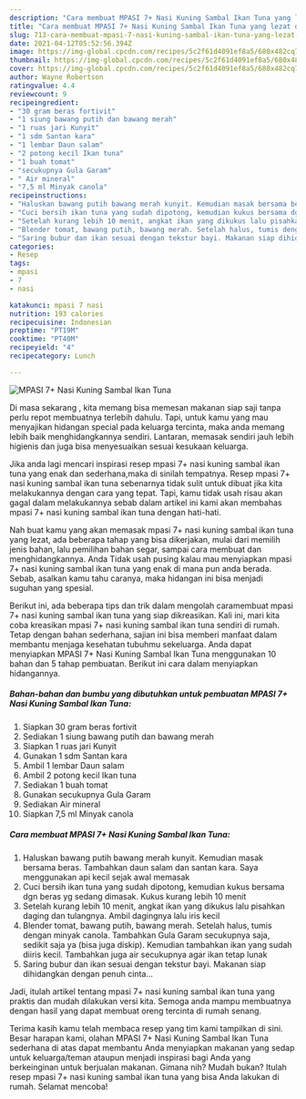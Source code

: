 ```yaml
---
description: "Cara membuat MPASI 7+ Nasi Kuning Sambal Ikan Tuna yang lezat dan Mudah Dibuat"
title: "Cara membuat MPASI 7+ Nasi Kuning Sambal Ikan Tuna yang lezat dan Mudah Dibuat"
slug: 713-cara-membuat-mpasi-7-nasi-kuning-sambal-ikan-tuna-yang-lezat-dan-mudah-dibuat
date: 2021-04-12T05:52:56.394Z
image: https://img-global.cpcdn.com/recipes/5c2f61d4091ef8a5/680x482cq70/mpasi-7-nasi-kuning-sambal-ikan-tuna-foto-resep-utama.jpg
thumbnail: https://img-global.cpcdn.com/recipes/5c2f61d4091ef8a5/680x482cq70/mpasi-7-nasi-kuning-sambal-ikan-tuna-foto-resep-utama.jpg
cover: https://img-global.cpcdn.com/recipes/5c2f61d4091ef8a5/680x482cq70/mpasi-7-nasi-kuning-sambal-ikan-tuna-foto-resep-utama.jpg
author: Wayne Robertson
ratingvalue: 4.4
reviewcount: 9
recipeingredient:
- "30 gram beras fortivit"
- "1 siung bawang putih dan bawang merah"
- "1 ruas jari Kunyit"
- "1 sdm Santan kara"
- "1 lembar Daun salam"
- "2 potong kecil Ikan tuna"
- "1 buah tomat"
- "secukupnya Gula Garam"
- " Air mineral"
- "7,5 ml Minyak canola"
recipeinstructions:
- "Haluskan bawang putih bawang merah kunyit. Kemudian masak bersama beras. Tambahkan daun salam dan santan kara. Saya menggunakan api kecil sejak awal memasak"
- "Cuci bersih ikan tuna yang sudah dipotong, kemudian kukus bersama dgn beras yg sedang dimasak. Kukus kurang lebih 10 menit"
- "Setelah kurang lebih 10 menit, angkat ikan yang dikukus lalu pisahkan daging dan tulangnya. Ambil dagingnya lalu iris kecil"
- "Blender tomat, bawang putih, bawang merah. Setelah halus, tumis dengan minyak canola. Tambahkan Gula Garam secukupnya saja, sedikit saja ya (bisa juga diskip). Kemudian tambahkan ikan yang sudah diiris kecil. Tambahkan juga air secukupnya agar ikan tetap lunak"
- "Saring bubur dan ikan sesuai dengan tekstur bayi. Makanan siap dihidangkan dengan penuh cinta..."
categories:
- Resep
tags:
- mpasi
- 7
- nasi

katakunci: mpasi 7 nasi 
nutrition: 193 calories
recipecuisine: Indonesian
preptime: "PT19M"
cooktime: "PT40M"
recipeyield: "4"
recipecategory: Lunch

---
```



![MPASI 7+ Nasi Kuning Sambal Ikan Tuna](https://img-global.cpcdn.com/recipes/5c2f61d4091ef8a5/680x482cq70/mpasi-7-nasi-kuning-sambal-ikan-tuna-foto-resep-utama.jpg)

Di masa  sekarang , kita memang bisa memesan makanan siap saji tanpa perlu repot membuatnya terlebih dahulu. Tapi, untuk kamu yang mau menyajikan hidangan special pada keluarga tercinta, maka anda memang lebih baik menghidangkannya sendiri. Lantaran, memasak sendiri jauh lebih higienis dan juga bisa menyesuaikan sesuai kesukaan keluarga.

Jika anda lagi mencari inspirasi resep mpasi 7+ nasi kuning sambal ikan tuna yang enak dan sederhana,maka di sinilah tempatnya. Resep mpasi 7+ nasi kuning sambal ikan tuna  sebenarnya tidak sulit untuk dibuat jika kita melakukannya dengan cara yang tepat. Tapi, kamu tidak usah risau akan gagal dalam melakukannya 
sebab dalam artikel ini kami akan membahas mpasi 7+ nasi kuning sambal ikan tuna dengan hati-hati.  



Nah buat kamu yang akan memasak mpasi 7+ nasi kuning sambal ikan tuna yang lezat, ada beberapa tahap yang bisa dikerjakan, mulai dari memilih jenis bahan, lalu pemilihan bahan segar, sampai cara membuat dan menghidangkannya. Anda Tidak usah pusing kalau mau menyiapkan mpasi 7+ nasi kuning sambal ikan tuna yang enak di mana pun anda berada. Sebab, asalkan kamu  tahu caranya, maka hidangan ini bisa menjadi suguhan yang spesial.

Berikut ini, ada beberapa tips dan trik dalam mengolah caramembuat mpasi 7+ nasi kuning sambal ikan tuna yang siap dikreasikan. Kali ini, mari kita coba kreasikan mpasi 7+ nasi kuning sambal ikan tuna sendiri di rumah. Tetap dengan bahan sederhana, sajian ini bisa memberi manfaat dalam membantu menjaga kesehatan tubuhmu sekeluarga. Anda dapat menyiapkan MPASI 7+ Nasi Kuning Sambal Ikan Tuna menggunakan 10 bahan dan 5 tahap pembuatan. Berikut ini cara dalam menyiapkan hidangannya.

<!--inarticleads1-->

##### Bahan-bahan dan bumbu yang dibutuhkan untuk pembuatan MPASI 7+ Nasi Kuning Sambal Ikan Tuna:

1. Siapkan 30 gram beras fortivit
1. Sediakan 1 siung bawang putih dan bawang merah
1. Siapkan 1 ruas jari Kunyit
1. Gunakan 1 sdm Santan kara
1. Ambil 1 lembar Daun salam
1. Ambil 2 potong kecil Ikan tuna
1. Sediakan 1 buah tomat
1. Gunakan secukupnya Gula Garam
1. Sediakan  Air mineral
1. Siapkan 7,5 ml Minyak canola




<!--inarticleads2-->

##### Cara membuat MPASI 7+ Nasi Kuning Sambal Ikan Tuna:

1. Haluskan bawang putih bawang merah kunyit. Kemudian masak bersama beras. Tambahkan daun salam dan santan kara. Saya menggunakan api kecil sejak awal memasak
1. Cuci bersih ikan tuna yang sudah dipotong, kemudian kukus bersama dgn beras yg sedang dimasak. Kukus kurang lebih 10 menit
1. Setelah kurang lebih 10 menit, angkat ikan yang dikukus lalu pisahkan daging dan tulangnya. Ambil dagingnya lalu iris kecil
1. Blender tomat, bawang putih, bawang merah. Setelah halus, tumis dengan minyak canola. Tambahkan Gula Garam secukupnya saja, sedikit saja ya (bisa juga diskip). Kemudian tambahkan ikan yang sudah diiris kecil. Tambahkan juga air secukupnya agar ikan tetap lunak
1. Saring bubur dan ikan sesuai dengan tekstur bayi. Makanan siap dihidangkan dengan penuh cinta...




Jadi, itulah artikel tentang  mpasi 7+ nasi kuning sambal ikan tuna  yang praktis dan mudah dilakukan versi kita. Semoga anda mampu membuatnya dengan hasil yang dapat membuat oreng tercinta di rumah senang. 

Terima kasih kamu telah membaca resep yang tim kami tampilkan di sini. Besar harapan kami, olahan  MPASI 7+ Nasi Kuning Sambal Ikan Tuna sederhana di atas dapat membantu Anda menyiapkan makanan yang sedap untuk keluarga/teman ataupun menjadi inspirasi bagi Anda yang berkeinginan untuk berjualan makanan. Gimana nih? Mudah bukan? Itulah resep mpasi 7+ nasi kuning sambal ikan tuna yang bisa Anda lakukan di rumah. Selamat mencoba!


